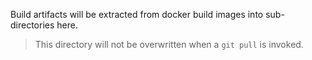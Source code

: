 Build artifacts will be extracted from docker build images into sub-directories here.  

> This directory will not be overwritten when a `git pull` is invoked.  